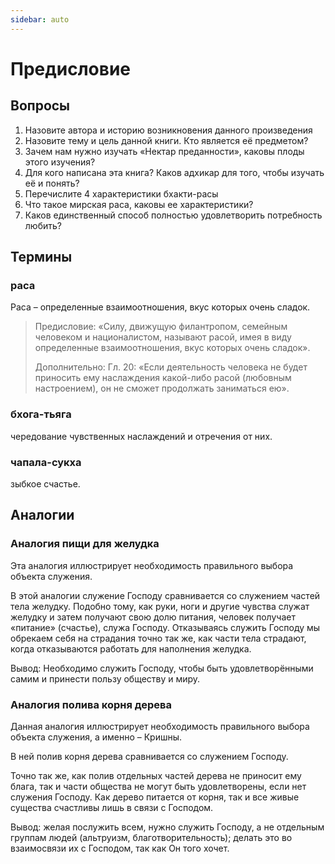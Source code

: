 ```yaml
---
sidebar: auto
---
```

# Предисловие

## Вопросы

<!-- 1. Найдите в Предисловии логические блоки и выводы, о которых говорилось на лекции (4 части Предисловия). Перечислите их. -->

1. Назовите автора и историю возникновения данного произведения
2. Назовите тему и цель данной книги. Кто является её предметом?
3. Зачем нам нужно изучать «Нектар преданности», каковы плоды этого изучения?
4. Для кого написана эта книга? Каков адхикар для того, чтобы изучать её и понять?
5. Перечислите 4 характеристики бхакти-расы
6. Что такое мирская раса, каковы ее характеристики?
7. Каков единственный способ полностью удовлетворить потребность любить?

## Термины

### раса

Раса – определенные взаимоотношения, вкус которых очень сладок.

>Предисловие:
> «Силу, движущую филантропом, семейным человеком и националистом, называют расой, имея в виду определенные взаимоотношения, вкус которых очень сладок».
>
>Дополнительно:
> Гл. 20: «Если деятельность человека не будет приносить ему наслаждения какой-либо расой (любовным настроением), он не сможет продолжать заниматься ею».

### бхога-тьяга

чередование чувственных наслаждений и отречения от них.

### чапала-сукха

зыбкое счастье.

## Аналогии

### Аналогия пищи для желудка

Эта аналогия иллюстрирует необходимость правильного выбора объекта служения.

В этой аналогии  служение Господу сравнивается со служением частей тела желудку.
Подобно тому, как руки, ноги и другие чувства служат желудку и затем получают свою долю питания, человек получает  «питание» (счастье), служа Господу. Отказываясь служить Господу мы обрекаем себя на страдания точно так же, как части тела страдают, когда отказываются работать для наполнения желудка.

Вывод: Необходимо служить Господу, чтобы быть удовлетворёнными самим и принести пользу обществу и миру.

### Аналогия полива корня дерева

Данная аналогия иллюстрирует необходимость правильного выбора объекта служения, а именно – Кришны.

В ней полив корня дерева сравнивается со служением Господу.

Точно так же, как полив отдельных частей дерева не приносит ему блага, так и части общества не могут быть удовлетворены, если нет служения Господу. Как дерево питается от корня, так и все живые существа счастливы лишь в связи с Господом.

Вывод: желая послужить всем, нужно служить Господу, а не отдельным группам людей (альтруизм, благотворительность); делать это во взаимосвязи их с Господом, так как Он того хочет.
